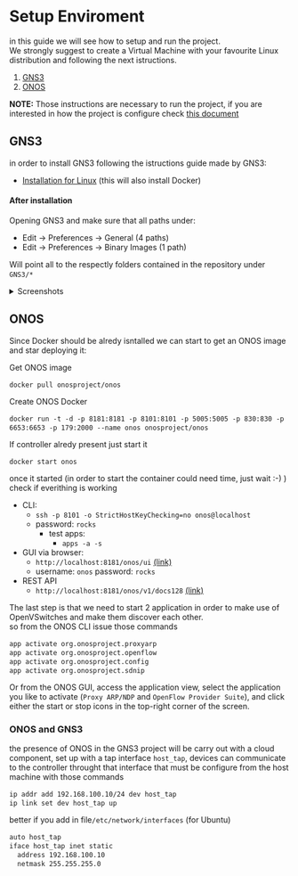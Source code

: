 # Setup Enviroment
in this guide we will see how to setup and run the project.<br>We strongly suggest to create a Virtual Machine with your favourite Linux distribution and following the next istructions.
1) [GNS3](./setup-enviroment.md#GNS3 "GNS3") 
2) [ONOS](./setup-enviroment.md#ONOS "ONOS") 

**NOTE:** Those instructions are necessary to run the project, if you are interested in how the project is configure check [this document](./project-configuration.md)

## GNS3
in order to install GNS3 following the istructions guide made by GNS3:
- [Installation for Linux](https://docs.gns3.com/docs/getting-started/installation/linux/) (this will also install Docker)

#### After installation
Opening GNS3 and make sure that all paths under:
- Edit -> Preferences -> General (4 paths)
- Edit -> Preferences -> Binary Images (1 path)

Will point all to the respectly folders contained in the repository under `GNS3/*`

<details>
  <summary>Screenshots</summary>
  
  ![Paths of General Preferences](./images/paths-general.png "Paths of General Preferences")
  ![Paths of Binary Images Preferences](./images/paths-binary-images.png "Paths of Binary Images Preferences")
</details>

## ONOS
Since Docker should be alredy isntalled we can start to get an ONOS image and star deploying it:

Get ONOS image
```
docker pull onosproject/onos
```
Create ONOS Docker
```
docker run -t -d -p 8181:8181 -p 8101:8101 -p 5005:5005 -p 830:830 -p 6653:6653 -p 179:2000 --name onos onosproject/onos
```
If controller alredy present just start it
```
docker start onos 
```
once it started (in order to start the container could need time, just wait :-) ) check if everithing is working 
- CLI:
  - `ssh -p 8101 -o StrictHostKeyChecking=no onos@localhost`
  - password: `rocks`
    - test apps:
      - `apps -a -s`
- GUI via browser:
    - `http://localhost:8181/onos/ui` [(link)](http://localhost:8181/onos/ui)
    - username: `onos` password: `rocks`
- REST API
    - `http://localhost:8181/onos/v1/docs128` [(link)](http://localhost:8181/onos/v1/docs128)

The last step is that we need to start 2 application in order to make use of OpenVSwitches and make them discover each other.<br>so from the ONOS CLI issue those commands
```
app activate org.onosproject.proxyarp
app activate org.onosproject.openflow
app activate org.onosproject.config
app activate org.onosproject.sdnip
```
Or from the ONOS GUI, access the application view, select the application you like to activate (`Proxy ARP/NDP` and `OpenFlow Provider Suite`), and click either the start or stop icons in the top-right corner of the screen.
### ONOS and GNS3
the presence of ONOS in the GNS3 project will be carry out with a cloud component, set up with a tap interface `host_tap`, devices can communicate to the controller throught that interface that must be configure from the host machine with those commands
```
ip addr add 192.168.100.10/24 dev host_tap
ip link set dev host_tap up
```
better if you add in file`/etc/network/interfaces` (for Ubuntu)
```
auto host_tap
iface host_tap inet static 
  address 192.168.100.10
  netmask 255.255.255.0
```


